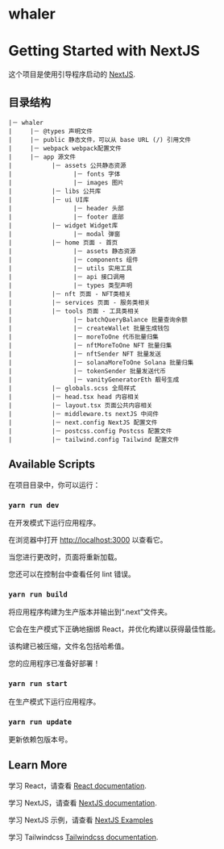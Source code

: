 # whaler

# Getting Started with NextJS

这个项目是使用引导程序启动的 [NextJS](https://beta.nextjs.org/docs/getting-started).

## 目录结构

```
|－ whaler
|     |－ @types 声明文件
|     |－ public 静态文件，可以从 base URL (/) 引用文件
|     |－ webpack webpack配置文件
|     |－ app 源文件
|           |－ assets 公共静态资源
|                 |－ fonts 字体
|                 |－ images 图片
|           |－ libs 公共库
|           |－ ui UI库
|                 |－ header 头部
|                 |－ footer 底部
|           |－ widget Widget库
|                 |－ modal 弹窗
|           |－ home 页面 - 首页
|                 |－ assets 静态资源
|                 |－ components 组件
|                 |－ utils 实用工具
|                 |－ api 接口调用
|                 |－ types 类型声明
|           |－ nft 页面 - NFT类相关
|           |－ services 页面 - 服务类相关
|           |－ tools 页面 - 工具类相关
|                 |－ batchQueryBalance 批量查询余额
|                 |－ createWallet 批量生成钱包
|                 |－ moreToOne 代币批量归集
|                 |－ nftMoreToOne NFT 批量归集
|                 |－ nftSender NFT 批量发送
|                 |－ solanaMoreToOne Solana 批量归集
|                 |－ tokenSender 批量发送代币
|                 |－ vanityGeneratorEth 靓号生成
|           |－ globals.scss 全局样式
|           |－ head.tsx head 内容相关
|           |－ layout.tsx 页面公共内容相关
|           |－ middleware.ts nextJS 中间件
|           |－ next.config NextJS 配置文件
|           |－ postcss.config Postcss 配置文件
|           |－ tailwind.config Tailwind 配置文件
```

## Available Scripts

在项目目录中，你可以运行：

### `yarn run dev`

在开发模式下运行应用程序。

在浏览器中打开 [http://localhost:3000](http://localhost:3000) 以查看它。

当您进行更改时，页面将重新加载。

您还可以在控制台中查看任何 lint 错误。

### `yarn run build`

将应用程序构建为生产版本并输出到“.next”文件夹。

它会在生产模式下正确地捆绑 React，并优化构建以获得最佳性能。

该构建已被压缩，文件名包括哈希值。

您的应用程序已准备好部署！

### `yarn run start`

在生产模式下运行应用程序。

### `yarn run update`

更新依赖包版本号。

## Learn More

学习 React，请查看 [React documentation](https://reactjs.org/).

学习 NextJS，请查看 [NextJS documentation](https://beta.nextjs.org/docs/getting-started/).

学习 NextJS 示例，请查看 [NextJS Examples](https://app-dir.vercel.app/)

学习 Tailwindcss [Tailwindcss documentation](https://tailwindcss.com/docs/installation/).
